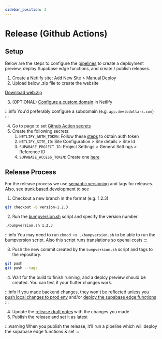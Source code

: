 ```yaml
---
sidebar_position: 3
---
```

# Release (Github Actions)

## Setup

Below are the steps to configure the [pipelines](https://github.com/devtodollars/flutter-supabase-production-template/tree/main/.github/workflows) to create a deployment preview, deploy Supabase edge functions, and create / publish releases.

1. Create a Netlify site: Add New Site > Manual Deploy
2. Upload below .zip file to create the website

[Download web.zip](../assets/web.zip)

3. (OPTIONAL) [Configure a custom domain](https://docs.netlify.com/domains-https/custom-domains/configure-external-dns/#configure-a-subdomain) in Netlify

:::info
You'd preferably configure a subdomain (e.g. `app.devtodollars.com`)
:::

4. Go to page to set [Github Action secrets](https://docs.github.com/en/actions/security-guides/using-secrets-in-github-actions#creating-secrets-for-a-repository)
5. Create the following secrets:
   1. `NETLIFY_AUTH_TOKEN`: Follow these [steps](https://docs.netlify.com/cli/get-started/#obtain-a-token-in-the-netlify-ui) to obtain auth token
   2. `NETLIFY_SITE_ID`: Site Configuration > Site details > Site Id
   3. `SUPABASE_PROJECT_ID`: Project Settings > General Settings > Reference ID
   4. `SUPABASE_ACCESS_TOKEN`: Create one [here](https://supabase.com/dashboard/account/tokens)



## Release Process

For the release process we use [semantic versioning](https://semver.org/) and tags for releases. Also, see [trunk based development](https://trunkbaseddevelopment.com/) to see&#x20;

1. Checkout a new branch in the format (e.g. 1.2.3)

```bash
git checkout -b version-1.2.3
```

2. Run the [bumpversion.sh](https://github.com/devtodollars/flutter-supabase-production-template/blob/main/flutter/bumpversion.sh) script and specify the version number

```bash
./bumpversion.sh 1.2.3
```

:::info
You may need to run `chmod +x ./bumpversion.sh` to be able to run the bumpversion script. Also this script runs translations so openai costs
:::

3. Push the new commit created by the `bumpversion.sh` script and tags to the repository.

```bash
git push
git push --tags
```

4. Wait for the build to finish running, and a deploy preview should be created. You can test if your flutter changes work.

:::info
If you made backend changes, they won't be reflected unless you [push local changes to prod env](../supabase/local-development/push-changes.md#pushing-local-changes-to-prod-environemnt) and/or [deploy the supabase edge functions](../supabase/common-commands.md#deploy-supabase-functions)
:::

4. Update the [release draft notes](https://docs.github.com/en/repositories/releasing-projects-on-github/managing-releases-in-a-repository#editing-a-release) with the changes you made
5. Publish the release and set it as latest

:::warning
When you publish the release, it'll run a pipeline which will deploy the supabase edge functions & set
:::
